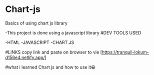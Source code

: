 # Chart-js
Basics of using chart js library


-This project is done using a javascript library
#DEV TOOLS USED


-HTML
-JAVASCRIPT
-CHART.JS

#LINKS
copy link and paste on browser to vie
[https://tranquil-lokum-d156e4.netlify.app/]

#what i learned
Chart js and how to use it😀 
